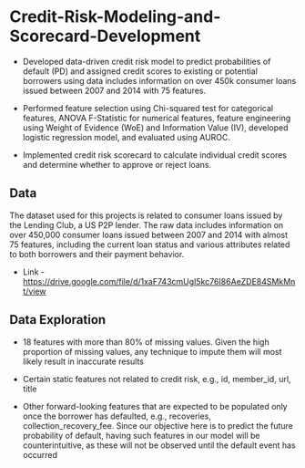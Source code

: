 # Credit-Risk-Modeling-and-Scorecard-Development
- Developed data-driven credit risk model to predict probabilities of default (PD) and assigned credit scores to existing or potential borrowers using data includes information on over 450k consumer loans issued between 2007 and 2014 with 75 features.

- Performed feature selection using Chi-squared test for categorical features, ANOVA F-Statistic for numerical features, feature engineering using Weight of Evidence (WoE) and Information Value (IV), developed logistic regression model, and evaluated using AUROC. 

- Implemented credit risk scorecard to calculate individual credit scores and determine whether to approve or reject loans.

## Data

The dataset used for this projects is related to consumer loans issued by the Lending Club, a US P2P lender. The raw data includes information on over 450,000 consumer loans issued between 2007 and 2014 with almost 75 features, including the current loan status and various attributes related to both borrowers and their payment behavior.

- Link - https://drive.google.com/file/d/1xaF743cmUgI5kc76I86AeZDE84SMkMnt/view

## Data Exploration

- 18 features with more than 80% of missing values. Given the high proportion of missing values, any technique to impute them will most likely result in inaccurate results

- Certain static features not related to credit risk, e.g., id, member_id, url, title

- Other forward-looking features that are expected to be populated only once the borrower has defaulted, e.g., recoveries, collection_recovery_fee. Since our objective here is to predict the future probability of default, having such features in our model will be counterintuitive, as these will not be observed until the default event has occurred
